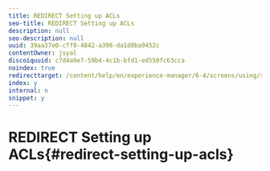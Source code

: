 ```yaml
---
title: REDIRECT Setting up ACLs
seo-title: REDIRECT Setting up ACLs
description: null
seo-description: null
uuid: 39aa37e0-cff0-4842-a398-da1d0ba9452c
contentOwner: jsyal
discoiquuid: c7d4a9e7-59b4-4c1b-bfd1-ed550fc63cca
noindex: true
redirecttarget: /content/help/en/experience-manager/6-4/screens/using/setting-up-acls
index: y
internal: n
snippet: y
---
```


# REDIRECT Setting up ACLs{#redirect-setting-up-acls}

